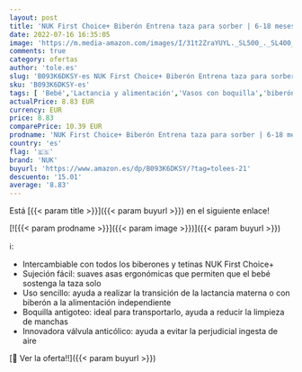 ```yaml
---
layout: post
title: 'NUK First Choice+ Biberón Entrena taza para sorber | 6-18 meses | Boquilla de silicona a prueba de fugas | Válvula anticólico | Sin BPA | 150 ml | Disney Mickey Mouse'
date: 2022-07-16 16:35:05
image: 'https://m.media-amazon.com/images/I/31t2ZraYUYL._SL500_._SL400_.jpg'
comments: true
category: ofertas
author: 'tole.es'
slug: 'B093K6DKSY-es NUK First Choice+ Biberón Entrena taza para sorber | 6-18...'
sku: 'B093K6DKSY-es'
tags: [ 'Bebé','Lactancia y alimentación','Vasos con boquilla','biberón','nuk','🇪🇸', ]
actualPrice: 8.83 EUR
currency: EUR
price: 8.83
comparePrice: 10.39 EUR
prodname: 'NUK First Choice+ Biberón Entrena taza para sorber | 6-18 meses | Boquilla de silicona a prueba de fugas | Válvula anticólico | Sin BPA | 150 ml | Disney Mickey Mouse'
country: 'es'
flag: '🇪🇸'
brand: 'NUK'
buyurl: 'https://www.amazon.es/dp/B093K6DKSY/?tag=tolees-21'
descuento: '15.01'
average: '8.83'
---
```


Está [{{< param title >}}]({{< param buyurl >}}) en el siguiente enlace!

[![{{< param prodname >}}]({{< param image >}})]({{< param buyurl >}})

ℹ️:

- Intercambiable con todos los biberones y tetinas NUK First Choice+
- Sujeción fácil: suaves asas ergonómicas que permiten que el bebé sostenga la taza solo
- Uso sencillo: ayuda a realizar la transición de la lactancia materna o con biberón a la alimentación independiente
- Boquilla antigoteo: ideal para transportarlo, ayuda a reducir la limpieza de manchas
- Innovadora válvula anticólico: ayuda a evitar la perjudicial ingesta de aire

[🛒 Ver la oferta!!]({{< param buyurl >}})
